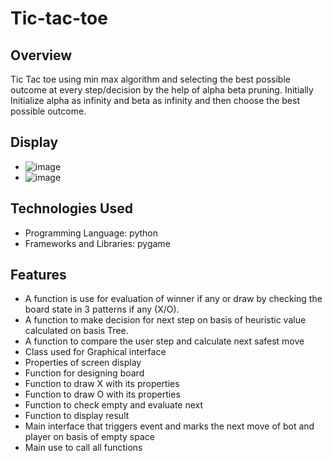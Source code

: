 # Tic-tac-toe
## Overview
Tic Tac toe using min max algorithm and selecting the best possible outcome at 
every step/decision by the help of alpha beta pruning. Initially Initialize alpha as
infinity and beta as infinity and then choose the best possible outcome.
## Display
- ![image](https://github.com/Harris730/Tic-tac-toe/assets/128912747/270de6cf-7512-4c28-b3dc-bfb73ef5b7b9)
- ![image](https://github.com/Harris730/Tic-tac-toe/assets/128912747/ab9d06ae-81bf-41e9-bd12-ec3387627da1)
## Technologies Used
- Programming Language: python
- Frameworks and Libraries: pygame


## Features
- A function is use for evaluation of winner if any or draw by checking the board state in 3 patterns if any (X/O).
- A function to make decision for next step on basis of heuristic value calculated on basis Tree.
- A function to compare the user step and calculate next safest move
- Class used for Graphical interface
- Properties of screen display
- Function for designing board
- Function to draw X with its properties
- Function to draw O with its properties
- Function to check empty and evaluate next
- Function to display result
- Main interface that triggers event and marks the next move of bot and player on basis of empty space
- Main use to call all functions
